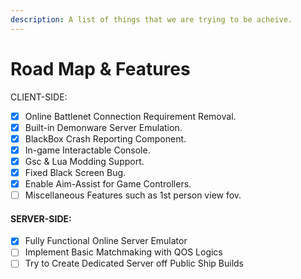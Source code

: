 ```yaml
---
description: A list of things that we are trying to be acheive.
---
```


# Road Map & Features

CLIENT-SIDE:

* [x] Online Battlenet Connection Requirement Removal.
* [x] Built-in Demonware Server Emulation.
* [x] BlackBox Crash Reporting Component.
* [x] In-game Interactable Console.
* [x] Gsc & Lua Modding Support.
* [x] Fixed Black Screen Bug.
* [x] Enable Aim-Assist for Game Controllers.
* [ ] Miscellaneous Features such as 1st person view fov.

#### SERVER-SIDE:

* [x] Fully Functional Online Server Emulator
* [ ] Implement Basic Matchmaking with QOS Logics
* [ ] Try to Create Dedicated Server off Public Ship Builds

